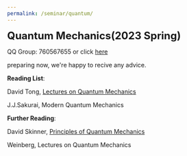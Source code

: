 ```yaml
---
permalink: /seminar/quantum/
---
```



**<font size=5>Quantum Mechanics(2023 Spring)</font>**

QQ Group: 760567655 or click [here](https://jq.qq.com/?_wv=1027&k=pdL4Q0uj)


preparing now, we're happy to recive any advice.

**Reading List**:

David Tong, [Lectures on Quantum Mechanics](https://www.damtp.cam.ac.uk/user/tong/quantum.html)

J.J.Sakurai, Modern Quantum Mechanics

**Further Reading**:

David Skinner, [Principles of Quantum Mechanics](https://www.damtp.cam.ac.uk/user/dbs26/PQM.html)

Weinberg, Lectures on Quantum Mechanics